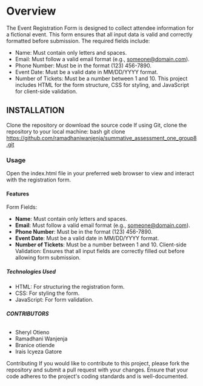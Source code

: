 # **Overview**
The Event Registration Form is designed to collect attendee information for a fictional event. This form ensures that all input data is valid and correctly formatted before submission. The required fields include:

- Name: Must contain only letters and spaces.
- Email: Must follow a valid email format (e.g., someone@domain.com).
- Phone Number: Must be in the format (123) 456-7890.
- Event Date: Must be a valid date in MM/DD/YYYY format.
- Number of Tickets: Must be a number between 1 and 10.
This project includes HTML for the form structure, CSS for styling, and JavaScript for client-side validation.

## **INSTALLATION**
Clone the repository or download the source code
If using Git, clone the repository to your local machine: bash git clone https://github.com/ramadhaniwanjenja/summative_assessment_one_group8.git

### **Usage**
Open the index.html file in your preferred web browser to view and interact with the registration form.

#### **Features**
Form Fields:

- **Name**: Must contain only letters and spaces.
- **Email**: Must follow a valid email format (e.g., someone@domain.com).
- **Phone Number**: Must be in the format (123) 456-7890.
- **Event Date**: Must be a valid date in MM/DD/YYYY format.
- **Number of Tickets**: Must be a number between 1 and 10.
Client-side Validation: Ensures that all input fields are correctly filled out before allowing form submission.

##### **Technologies Used**
- HTML: For structuring the registration form.
- CSS: For styling the form.
- JavaScript: For form validation.

###### **CONTRIBUTORS**
- Sheryl Otieno
- Ramadhani Wanjenja
- Branice otiende
- Irais Icyeza Gatore

Contributing
If you would like to contribute to this project, please fork the repository and submit a pull request with your changes. Ensure that your code adheres to the project's coding standards and is well-documented.
